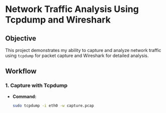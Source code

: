 
# Network Traffic Analysis Using Tcpdump and Wireshark

## Objective
This project demonstrates my ability to capture and analyze network traffic using `tcpdump` for packet capture and Wireshark for detailed analysis.

## Workflow

### 1. Capture with Tcpdump
- **Command:**
  ```bash
  sudo tcpdump -i eth0 -w capture.pcap
